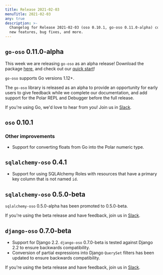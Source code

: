 ```yaml
---
title: Release 2021-02-03
menuTitle: 2021-02-03
any: true
description: >-
  Changelog for Release 2021-02-03 (oso 0.10.1, go-oso 0.11.0-alpha) containing
  new features, bug fixes, and more.
---
```


## `go-oso` 0.11.0-alpha

This week we are releasing `go-oso` as an alpha release!
Download the package [here](https://pkg.go.dev/github.com/osohq/go-oso),
and check out our [quick start](quickstart)!

`go-oso` supports Go versions 1.12+.

The `go-oso` library is released as an alpha to provide an opportunity for
early users to give feedback while we complete our documentation, and add
support for the Polar REPL and Debugger before the full release.

If you're using Go, we'd love to hear from you! Join us in [Slack](https://join-slack.osohq.com).

## `oso` 0.10.1

### Other improvements

* Support for converting floats from Go into the Polar numeric type.

## `sqlalchemy-oso` 0.4.1

* Support for using SQLAlchemy Roles with resources that have a primary key
  column that is not named `id`.

## `sqlalchemy-oso` 0.5.0-beta

`sqlalchemy-oso` 0.5.0-alpha has been promoted to 0.5.0-beta.

If you're using the beta release and have feedback, join us in [Slack](https://join-slack.osohq.com).

## `django-oso` 0.7.0-beta

* Support for Django 2.2. `django-oso` 0.7.0-beta is tested against Django 2.2
  to ensure backwards compatibility.
* Conversion of partial expressions into Django `QuerySet` filters has been
  updated to ensure backwards compatibility.

If you're using the beta release and have feedback, join us in [Slack](https://join-slack.osohq.com).

